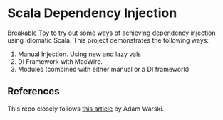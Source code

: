 # Scala Dependency Injection

[Breakable Toy](https://scienceofcraftdotblog.wordpress.com/2021/02/28/breakable-toys/) to try out some ways of achieving dependency injection using idiomatic Scala.
This project demonstrates the following ways:
1. Manual Injection. Using new and lazy vals
2. DI Framework with MacWire.
3. Modules (combined with either manual or a DI framework)

## References

This repo closely follows [this article](https://di-in-scala.github.io/) by Adam Warski.
